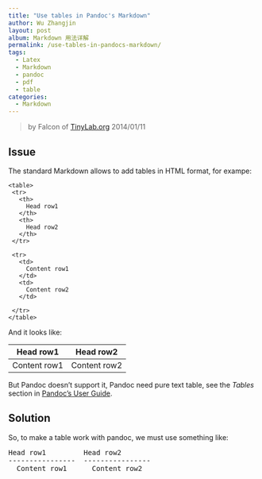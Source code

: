 ```yaml
---
title: "Use tables in Pandoc's Markdown"
author: Wu Zhangjin
layout: post
album: Markdown 用法详解
permalink: /use-tables-in-pandocs-markdown/
tags:
  - Latex
  - Markdown
  - pandoc
  - pdf
  - table
categories:
  - Markdown
---
```


> by Falcon of [TinyLab.org][2]
> 2014/01/11

## Issue

The standard Markdown allows to add tables in HTML format, for exampe:

    <table>
     <tr>
       <th>
         Head row1
       </th>
       <th>
         Head row2
       </th>
     </tr>
   
     <tr>
       <td>
         Content row1
       </td>
       <td>
         Content row2
       </td>
   
     </tr>
    </table>

And it looks like:

  Head row1    | Head row2
  -------------|-------------
  Content row1 | Content row2

But Pandoc doesn&#8217;t support it, Pandoc need pure text table, see the *Tables* section in [Pandoc&#8217;s User Guide][3].

## Solution

So, to make a table work with pandoc, we must use something like:

<pre>Head row1         Head row2
----------------  ----------------
  Content row1      Content row2
</pre>





 [2]: https://tinylab.org
 [3]: http://johnmacfarlane.net/pandoc/README.html
